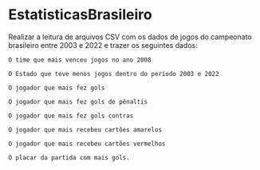 # EstatisticasBrasileiro
Realizar a leitura de arquivos CSV com os dados de jogos do campeonato brasileiro entre 2003 e 2022 e trazer os seguintes dados:

    O time que mais venceu jogos no ano 2008

    O Estado que teve menos jogos dentro do período 2003 e 2022

    O jogador que mais fez gols

    O jogador que mais fez gols de pênaltis

    O jogador que mais fez gols contras

    O jogador que mais recebeu cartões amarelos

    O jogador que mais recebeu cartões vermelhos

    O placar da partida com mais gols.
